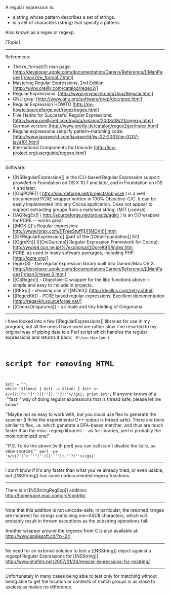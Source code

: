 A regular expression is:

*  a string whose pattern describes a set of strings. 
* is a set of characters (string) that specify a pattern.

Also known as a regex or regexp.

[Topic]

----

References:


*  The re_format(7) man page. [http://developer.apple.com/documentation/Darwin/Reference/[[ManPages]]/man7/re_format.7.html]
*  Mastering Regular Expressions, 2nd Edition [http://www.oreilly.com/catalog/regex2/]
*  Regular Expressions: [http://www.grymoire.com/Unix/Regular.html]
*  GNU grep: [http://www.gnu.org/software/grep/doc/grep.html]
*  Regular Expression HOWTO [http://py-howto.sourceforge.net/regex/regex.html]
*  Five Habits for Successful Regular Expressions: [http://www.oreillynet.com/pub/a/onlamp/2003/08/21/regexp.html]
German version: [http://www.oreilly.de/catalog/regex2ger/index.html]
*  Regular expressions simplify pattern-matching code: [http://www.javaworld.com/javaworld/jw-02-2003/jw-0207-java101.html]
* International Components for Unicode [http://icu-project.org/userguide/regexp.html]


----

Software:


* [[NSRegularExpression]] is the ICU-based Regular Expression support provided in Foundation on OS X 10.7 and later, and in Foundation on iOS 4 and later.
* [[ObjPCRE]] ( http://sourceforge.net/projects/objpcre ) is a well documented PCRE wrapper written in 100% Objective-C/C. It can be easily implemented into any Cocoa application.  Does not appear to support extracting groups from a matched string. (MIT License)
*  [[AGRegEx]] ( http://sourceforge.net/projects/agkit ) is an OO wrapper for PCRE -- works great
*  [[MOKit]]'s Regular expression:  http://www.lorax.com/[[FreeStuff]]/[[MOKit]].html
*  [[OFRegularExpression]] (part of the [[OmniFoundation]] Kit)
*  [[OgreKit]] ([[OniGuruma]] Regular Expression Framework for Cocoa): http://www8.ocn.ne.jp/%7esonoisa/[[OgreKit]]/index.htm
*  PCRE, as used in many software packages, including PHP. [http://pcre.org/]
*  regex(3) - the regular expression library built into Darwin/Mac OS X. [http://developer.apple.com/documentation/Darwin/Reference/[[ManPages]]/man3/regex.3.html]
* [[CSRegex]] - Objective-C wrapper for the libc functions above -- simple and easy to include in projects.
*  [[REtry]] - showing use of [[MOKit]] [http://deallus.com/retry.shtml]
*  [[RegexKit]] - PCRE based regular expressions.  Excellent documentation [http://regexkit.sourceforge.net/]
*  [[CocoaOniguruma]] - a simple and tiny binding of Oniguruma


----

I have looked into a few [[RegularExpressions]] libraries for use in my program, but all the ones I have used are rather slow. I've resorted to my original way of piping data to a Perl script which handles the regular expressions and returns it back:
<code>
#!/usr/bin/perl
# script for removing HTML
$str = "";
while ($line=<STDIN>)
{
	$str .= $line;
}
$str =~ s/<(?:[^>'"]''|(['"]).''?)''>//gsi;
print $str;</code>
If anyone knows of a '''fast''' way of doing regular expressions that is thread safe, please let me know!

''Maybe not as easy to work with, but you could use flex to generate the scanner (I _think_ the experimental C++ output is thread safe). There are tools similar to flex, i.e. which generate a DFA-based matcher, and thus are much faster than the misc. regexp libraries -- as for libraries, perl is probably the most optimized one!''

''P.S. To do the above (with perl) you can call (can't disable the italic, so view source):''
<code>
perl -pe 's/<(?:[^>'\''"]''|(['\''"]).''?)''>//gsi'
</code>

----

I don't know if it's any faster than what you've already tried, or even usable, but [[NSString]] has some undocumented regexp functions.

----
There is a [[NSStringRegExp]] addition:  http://homepage.mac.com/jrc/contrib/

----
Note that this addition is not unicode-safe; in particular, the returned ranges are incorrect for strings containing non-ASCII characters, which will probably result in thrown exceptions as the substring operations fail.

Another wrapper around the regexec from C is also available at: http://www.spikesoft.ch/?p=24

----
No need for an external solution to test a [[NSString]] object against a regexp!
Regular Expressions for [[NSString]]
http://www.stiefels.net/2007/01/24/regular-expressions-for-nsstring/

----
Unfortunately in many cases being able to test only for matching without being able to get the location or contents of match groups is as close to useless as makes no difference.